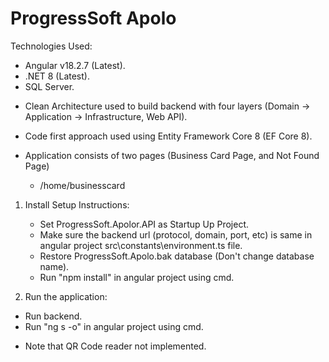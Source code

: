 # ProgressSoft Apolo

Technologies Used:
   - Angular v18.2.7 (Latest).
   - .NET 8 (Latest).
   - SQL Server.

* Clean Architecture used to build backend with four layers (Domain -> Application -> Infrastructure, Web API).
* Code first approach used using Entity Framework Core 8 (EF Core 8).

* Application consists of two pages (Business Card Page, and Not Found Page)
  - /home/businesscard
 
1) Install Setup Instructions:
   - Set ProgressSoft.Apolor.API as Startup Up Project.
   - Make sure the backend url (protocol, domain, port, etc) is same in angular project src\constants\environment.ts file.
   - Restore ProgressSoft.Apolo.bak database (Don't change database name).
   - Run "npm install" in angular project using cmd.
     
 2) Run the application:
   - Run backend.
   - Run "ng s -o" in angular project using cmd.

* Note that QR Code reader not implemented.
